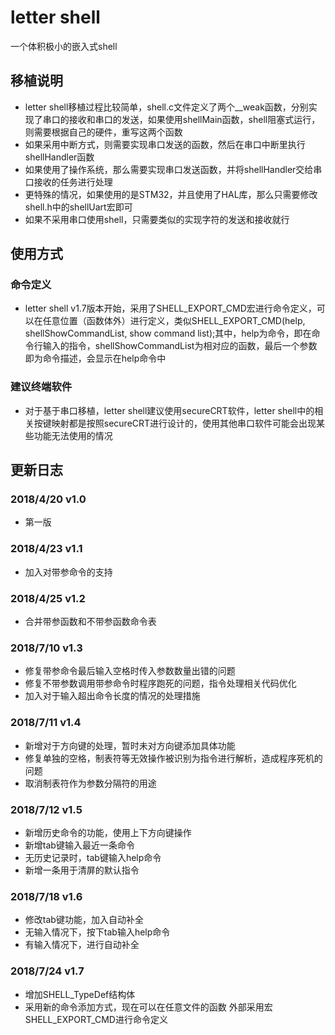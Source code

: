 # letter shell

一个体积极小的嵌入式shell

## 移植说明
- letter shell移植过程比较简单，shell.c文件定义了两个__weak函数，分别实现了串口的接收和串口的发送，如果使用shellMain函数，shell阻塞式运行，则需要根据自己的硬件，重写这两个函数
- 如果采用中断方式，则需要实现串口发送的函数，然后在串口中断里执行shellHandler函数
- 如果使用了操作系统，那么需要实现串口发送函数，并将shellHandler交给串口接收的任务进行处理
- 更特殊的情况，如果使用的是STM32，并且使用了HAL库，那么只需要修改shell.h中的shellUart宏即可
- 如果不采用串口使用shell，只需要类似的实现字符的发送和接收就行
## 使用方式
### 命令定义
- letter shell v1.7版本开始，采用了SHELL_EXPORT_CMD宏进行命令定义，可以在任意位置（函数体外）进行定义，类似SHELL_EXPORT_CMD(help, shellShowCommandList, show command list);其中，help为命令，即在命令行输入的指令，shellShowCommandList为相对应的函数，最后一个参数即为命令描述，会显示在help命令中
### 建议终端软件
- 对于基于串口移植，letter shell建议使用secureCRT软件，letter shell中的相关按键映射都是按照secureCRT进行设计的，使用其他串口软件可能会出现某些功能无法使用的情况
## 更新日志
### 2018/4/20   v1.0
- 第一版
### 2018/4/23   v1.1
- 加入对带参命令的支持
### 2018/4/25   v1.2
- 合并带参函数和不带参函数命令表
### 2018/7/10   v1.3
- 修复带参命令最后输入空格时传入参数数量出错的问题
- 修复不带参数调用带参命令时程序跑死的问题，指令处理相关代码优化
- 加入对于输入超出命令长度的情况的处理措施
### 2018/7/11   v1.4
- 新增对于方向键的处理，暂时未对方向键添加具体功能
- 修复单独的空格，制表符等无效操作被识别为指令进行解析，造成程序死机的问题
- 取消制表符作为参数分隔符的用途
### 2018/7/12   v1.5
- 新增历史命令的功能，使用上下方向键操作
- 新增tab键输入最近一条命令
- 无历史记录时，tab键输入help命令
- 新增一条用于清屏的默认指令
### 2018/7/18   v1.6
- 修改tab键功能，加入自动补全
- 无输入情况下，按下tab输入help命令
- 有输入情况下，进行自动补全
### 2018/7/24 v1.7
- 增加SHELL_TypeDef结构体
- 采用新的命令添加方式，现在可以在任意文件的函数 外部采用宏SHELL_EXPORT_CMD进行命令定义
